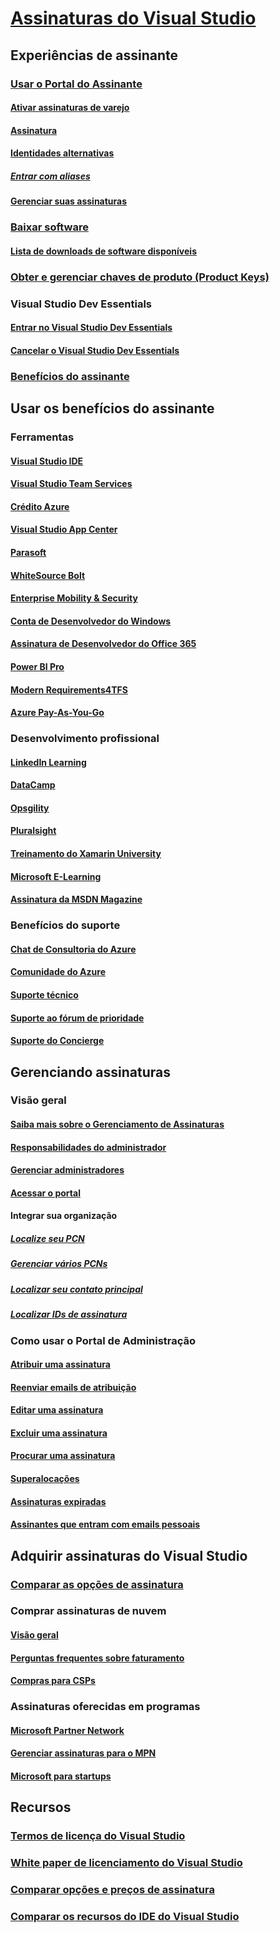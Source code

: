 # [Assinaturas do Visual Studio](index.md)
## Experiências de assinante
### [Usar o Portal do Assinante](using-the-subscriber-portal.md)
#### [Ativar assinaturas de varejo](activate-store-subscriptions.md)
#### [Assinatura](signing-in.md)
#### [Identidades alternativas](vs-alternate-identity.md)
##### [Entrar com aliases](aliasing.md)
#### [Gerenciar suas assinaturas](manage-vs-subscriptions.md)
### [Baixar software](subscriber-downloads.md)
#### [Lista de downloads de software disponíveis](software-download-list.md)
### [Obter e gerenciar chaves de produto (Product Keys)](product-keys.md)
### Visual Studio Dev Essentials
#### [Entrar no Visual Studio Dev Essentials](join-dev-essentials.md)
#### [Cancelar o Visual Studio Dev Essentials](leave-vsde.md)
### [Benefícios do assinante](subscriber-benefits.md)
## Usar os benefícios do assinante
### Ferramentas
#### [Visual Studio IDE ](vs-ide-benefit.md)
#### [Visual Studio Team Services](vs-vsts.md)
#### [Crédito Azure](vs-azure.md)
#### [Visual Studio App Center](vs-visual-studio-app-center.md)
#### [Parasoft ](vs-parasoft.md)
#### [WhiteSource Bolt](vs-whitesource.md)
#### [Enterprise Mobility & Security](vs-ems.md)
#### [Conta de Desenvolvedor do Windows](vs-windows-dev.md)
#### [Assinatura de Desenvolvedor do Office 365](vs-office-dev.md)
#### [Power BI Pro](vs-pbi.md)
#### [Modern Requirements4TFS](vs-modernreq.md)
#### [Azure Pay-As-You-Go](vs-azure-payg.md)
### Desenvolvimento profissional
#### [LinkedIn Learning](vs-linkedin-learning.md)
#### [DataCamp](vs-datacamp.md)
#### [Opsgility](vs-opsgility.md)
#### [Pluralsight](vs-pluralsight.md)
#### [Treinamento do Xamarin University](vs-xamarin.md)
#### [Microsoft E-Learning](vs-elearn.md)
#### [Assinatura da MSDN Magazine](vs-msdn.md)
### Benefícios do suporte
#### [Chat de Consultoria do Azure](vs-azure-advisory-chat.md)
#### [Comunidade do Azure](vs-azure-community.md)
#### [Suporte técnico](vs-tech-support.md)
#### [Suporte ao fórum de prioridade](vs-priority-support.md)
#### [Suporte do Concierge](vs-concierge-chat.md)
## Gerenciando assinaturas
### Visão geral
#### [Saiba mais sobre o Gerenciamento de Assinaturas](subscription-management-info.md)
#### [Responsabilidades do administrador](admin-responsibilities.md)
#### [Gerenciar administradores](managing-admins.md)
#### [Acessar o portal](access-admin-portal.md)
#### Integrar sua organização
##### [Localize seu PCN](find-pcn.md)
##### [Gerenciar vários PCNs](multiple-pcns.md)
##### [Localizar seu contato principal](find-primary-contact.md)
##### [Localizar IDs de assinatura](find-subscription-id.md)
### Como usar o Portal de Administração
#### [Atribuir uma assinatura](assign-license.md)
#### [Reenviar emails de atribuição](resend-assignment-email.md)
#### [Editar uma assinatura](edit-license.md)
#### [Excluir uma assinatura](delete-license.md)
#### [Procurar uma assinatura](search-license.md)
#### [Superalocações](handle-overclaimed-license.md)
#### [Assinaturas expiradas](handle-expired-license.md)
#### [Assinantes que entram com emails pessoais](personal-email-sign-ins.md)
## Adquirir assinaturas do Visual Studio
### [Comparar as opções de assinatura](https://www.visualstudio.com/vs/pricing)
### Comprar assinaturas de nuvem
#### [Visão geral](vscloud-overview.md)
#### [Perguntas frequentes sobre faturamento](vscloud-billing-faq.md)
#### [Compras para CSPs](vscloud-csp.md)
### Assinaturas oferecidas em programas
#### [Microsoft Partner Network](program-mpn.md)
#### [Gerenciar assinaturas para o MPN](manage-mpn-subscriptions.md)
#### [Microsoft para startups](program-startups.md)
## Recursos
### [Termos de licença do Visual Studio](vs-license-terms.md)
### [White paper de licenciamento do Visual Studio](http://aka.ms/vslicensing)
### [Comparar opções e preços de assinatura](https://www.visualstudio.com/vs/pricing)
### [Comparar os recursos do IDE do Visual Studio](https://www.visualstudio.com/vs/compare)
